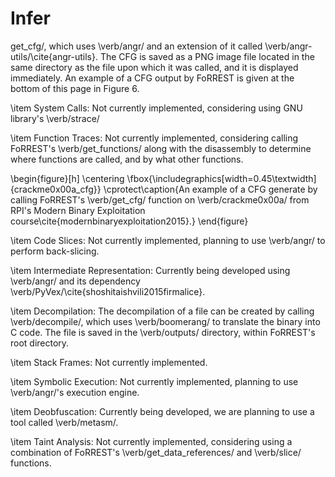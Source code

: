 # Infer


get_cfg/, which uses \verb/angr/ and an extension of it called \verb/angr-utils/\cite{angr-utils}.  The CFG is saved as a PNG image file located in the same directory as the file upon which it was called, and it is displayed immediately.  An example of a CFG output by FoRREST is given at the bottom of this page in Figure 6.

\item System Calls: Not currently implemented, considering using GNU library's \verb/strace/

\item Function Traces: Not currently implemented, considering calling FoRREST's \verb/get_functions/ along with the disassembly to determine where functions are called, and by what other functions.

\begin{figure}[h]
\centering
\fbox{\includegraphics[width=0.45\textwidth]{crackme0x00a_cfg}}
\cprotect\caption{An example of a CFG generate by calling FoRREST's \verb/get_cfg/ function on \verb/crackme0x00a/ from RPI's Modern Binary Exploitation course\cite{modernbinaryexploitation2015}.}
\end{figure}

\item Code Slices: Not currently implemented, planning to use \verb/angr/ to perform back-slicing.

\item Intermediate Representation: Currently being developed using \verb/angr/ and its dependency \verb/PyVex/\cite{shoshitaishvili2015firmalice}.

\item Decompilation: The decompilation of a file can be created by calling \verb/decompile/, which uses \verb/boomerang/ to translate the binary into C code.  The file is saved in the \verb/outputs/ directory, within FoRREST's root directory. 

\item Stack Frames: Not currently implemented.

\item Symbolic Execution: Not currently implemented, planning to use \verb/angr/'s execution engine.

\item Deobfuscation:  Currently being developed, we are planning to use a tool called \verb/metasm/.

\item Taint Analysis: Not currently implemented, considering using a combination of FoRREST's \verb/get_data_references/ and \verb/slice/ functions.